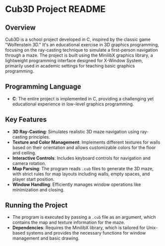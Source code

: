 # Cub3D Project README

## Overview
Cub3D is a school project developed in C, inspired by the classic game "Wolfenstein 3D." It's an educational exercise in 3D graphics programming, focusing on the ray-casting technique to simulate a first-person navigation through a maze. The project is built using the MinilibX graphics library, a lightweight programming interface designed for X-Window System, primarily used in academic settings for teaching basic graphics programming.

## Programming Language
- **C**: The entire project is implemented in C, providing a challenging yet educational experience in low-level graphics programming.

## Key Features
- **3D Ray-Casting**: Simulates realistic 3D maze navigation using ray-casting principles.
- **Texture and Color Management**: Implements different textures for walls based on their orientation and allows customizable colors for the floor and ceiling.
- **Interactive Controls**: Includes keyboard controls for navigation and camera rotation.
- **Map Parsing**: The program reads `.cub` files to generate the 3D maze, with strict rules for map layouts including walls, empty spaces, and player start position.
- **Window Handling**: Efficiently manages window operations like minimization and closing.

## Running the Project
- The program is executed by passing a `.cub` file as an argument, which contains the map and texture information for the maze.
- **Dependencies**: Requires the MinilibX library, which is tailored for Unix-based systems and provides the necessary functions for window management and basic drawing.


